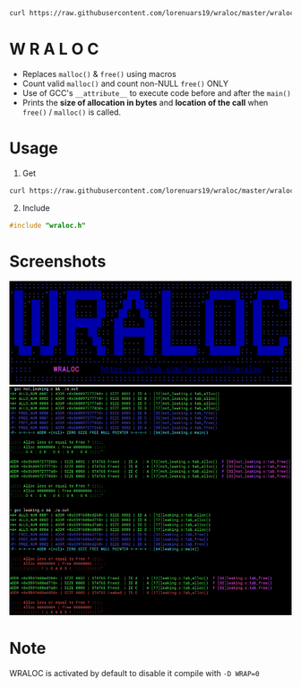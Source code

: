 ```bash
curl https://raw.githubusercontent.com/lorenuars19/wraloc/master/wraloc.h -o wraloc.h
```


# W R A L O C
- Replaces `malloc()` & `free()` using macros
- Count valid `malloc()` and count non-NULL `free()` ONLY
- Use of GCC's `__attribute__` to execute code before and after the `main()`
- Prints the **size of allocation in bytes** and **location of the call** when `free()` / `malloc()` is called.

# Usage
1. Get
```bash
curl https://raw.githubusercontent.com/lorenuars19/wraloc/master/wraloc.h -o wraloc.h
```
2. Include
```c
#include "wraloc.h"
```

# Screenshots
<img src="wraloc_logo.png">
<img src="wraloc_demo.png">

# Note
WRALOC is activated by default to disable it compile with ```-D WRAP=0 ```
